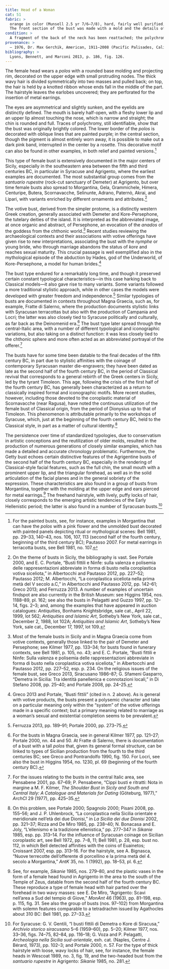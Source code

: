 ```yaml
---
title: Head of a Woman
cat: 51
fabric: >
  orange in color (Munsell 2.5 yr 7/6–7/8), hard, fairly well purified, with reflective and calcareous inclusions; a white slip and extensive traces of polychromy: pink (face and neck), red (upper border of the <em>polos</em>, upper eyelid, and back of the neck); dark pink (central part of the <em>polos</em>), white and purple (lower border of the <em>polos</em>).
  The front section of the bust was made with a mold and the details of the facial features were defined with the use of a potter’s rib. The back section is not modeled and has a slightly convex wall, with a large oval vent hole in the center of the occiput.
condition: >
  A fragment of the back of the neck has been reattached; the polychromy is worn away, and parts of the head and neck are abraded.
provenance: >
  – 1976, Dr. Max Gerchik, American, 1911–2008 (Pacific Palisades, California), donated to the J. Paul Getty Museum, 1976.
bibliography: >
  Lyons, Bennett, and Marconi 2013, p. 186, fig. 126.
---
```

The female head wears a *polos* with a rounded base molding and
projecting rim, decorated on the upper edge with small protruding nodes.
The thick wavy hair is divided symmetrically into two masses and pulled
back; on top, the hair is held by a knotted ribbon whose ends fall in
the middle of the part. The hairstyle leaves the earlobes uncovered;
they are perforated for the insertion of metal earrings.

The eyes are asymmetrical and slightly sunken, and the eyelids are
distinctly defined. The mouth is barely half-open, with a fleshy lower
lip and an upper lip almost touching the nose, which is narrow and
straight; the chin is rounded and full. Traces of polychromy, still
identifiable, show that the bust was originally brightly colored. The
lower border of the *polos* is decorated with oblique lines that are
painted purple; in the central section, though the pigment is almost
entirely worn away, it is possible to make out a dark pink band,
interrupted in the center by a rosette. This decorative motif can also
be found in other examples, in both relief and painted versions.[^1]

This type of female bust is extensively documented in the major centers
of Sicily, especially in the southeastern area between the fifth and
third centuries <span class="smcaps">BC</span>, in
particular in Syracuse and Agrigento, where the earliest examples are
documented. The most substantial group comes from the *santuario
rupestre* (rock-cut sanctuary of Demeter) at Agrigento, but over time
female busts also spread to Morgantina, Gela, Grammichele, Himera,
Centuripe, Butera, Scornavacche, Selinunte, Adrano, Paternò, Akrai, and
Lipari, with variants enriched by different ornaments and
attributes.[^2]

The votive bust, derived from the simpler protome, is a distinctly
western Greek creation, generally associated with Demeter and
Kore-Persephone, the tutelary deities of the island. It is interpreted
as the abbreviated image, at once organic and abstract, of Persephone,
an evocation of the *anados* of the goddess from the chthonic world.[^3]
Recent studies reviewing the archaeological contexts and their
associations with votive offerings have given rise to new
interpretations, associating the bust with the *nymphe* or young bride,
who through marriage abandons the status of *kore* and reaches sexual
maturity. This crucial passage is well exemplified also in the
mythological episode of the abduction by Hades, god of the Underworld,
of Kore-Persephone, a model for human brides.[^4]

The bust type endured for a remarkably long time, and though it
preserved certain constant typological characteristics—in this case
harking back to Classical models—it also gave rise to many variants.
Some variants followed a more traditional stylistic approach, while in
other cases the models were developed with greater freedom and
independence.[^5] Similar typologies of busts are documented in contexts
throughout Magna Graecia, such as, for example, Fratte di Salerno, where
the production documents stylistic links with Syracusan terracottas but
also with the production of Campania and Locri; the latter was also
closely tied to Syracuse politically and culturally, as far back as the
Deinomenid era.[^6] The bust type later spread through the
central-Italic area, with a number of different typological and
iconographic variations, but also taking on a distinct function: it was
less closely tied to the chthonic sphere and more often acted as an
abbreviated portrayal of the offerer.[^7]

The busts have for some time been datable to the final decades of the
fifth century <span class="smcaps">BC</span>, in part
due to stylistic affinities with the coinage of contemporary Syracusan
master die-engravers; they have been dated as late as the second half of
the fourth century <span class="smcaps">BC</span>, in
the period of Classical revival that corresponds to a general rebirth of
the Greek centers in Sicily, led by the tyrant Timoleon. This age,
following the crisis of the first half of the fourth century <span
class="smcaps">BC</span>, has generally been
characterized as a return to classically inspired formal and
iconographic motifs. More recent studies, however, including those
devoted to the coroplastic material of Scornavacche (near Ragusa), have
noted the continuous utilization of the female bust of Classical origin,
from the period of Dionysius up to that of Timoleon. This phenomenon is
attributable primarily to the workshops of Syracuse, which, just at the
beginning of the fourth century <span
class="smcaps">BC</span>, held to the Classical style,
in part as a matter of cultural identity.[^8]

The persistence over time of standardized typologies, due to
conservatism in artistic conceptions and the reutilization of older
molds, resulted in the production of numerous generations of closely
similar examples, which has made a detailed and accurate chronology
problematic. Furthermore, the Getty bust echoes certain distinctive
features of the Agrigentine busts of the second half of the fourth
century <span class="smcaps">BC</span>, especially in
the rendering of Classical-style facial features, such as the full chin,
the small mouth with a prominent upper lip, and the triangular forehead,
as well as in the solid articulation of the facial planes and in the
general sobriety of the expression. These characteristics are also found
in a group of busts from Morgantina, together with the molding at the
upper edge and ears pierced for metal earrings.[^9] The freehand
hairstyle, with lively, puffy locks of hair, closely corresponds to the
emerging artistic tendencies of the Early Hellenistic period; the latter
is also found in a number of Syracusan busts.[^10]

[^1]: For the painted busts, see, for instance, examples in Morgantina
    that can have the *polos* with a pink flower and the unmolded bust
    decorated with painted panels depicting ritual or mythological
    scenes: <span class="smcaps">Bell</span> 1981, pp.
    29–33, 140–43, nos. 106, 107, 113 (second half of the fourth
    century, beginning of the third century <span
    class="smcaps">BC</span>); <span
    class="smcaps">Pautasso</span> 2007. For metal
    earrings in terracotta busts, see <span
    class="smcaps">Bell</span> 1981, no. 107.

[^2]: On the theme of busts in Sicily, the bibliography is vast. See
    <span class="smcaps">Portale</span> 2000, and E.
    C. Portale, “Busti fittili e Ninfe: sulla valenza e polisemia delle
    rappresentazioni abbreviate in forma di busto nella coroplastica
    votiva siceliota,” in <span
    class="smcaps">Albertocchi and Pautasso</span>
    2012, pp. 227–52; <span
    class="smcaps">Pautasso</span> 2012; M.
    Albertocchi, “La coroplastica siceliota nella prima metà del V
    secolo a.C,” in <span class="smcaps">Albertocchi
    and Pautasso</span> 2012, pp. 142–61; <span
    class="smcaps">Greco</span> 2013; and <span
    class="smcaps">Ferruzza</span> 2013. A number of
    examples of uncertain findspot are also currently in the British
    Museum: see <span class="smcaps">Higgins</span>
    1954, nos. 1188–89, pl. 162; see also the busts in <span
    class="smcaps">Pelagatti and Guzzo</span> 1997,
    pp. 12–14, figs. 2–3; and, among the examples that have appeared in
    auction catalogues: *Antiquities*, Bonhams Knightsbridge, sale cat.,
    April 22, 1999, lot 562; *Antiquities and Islamic Art*, Sotheby’s
    New York, sale cat., December 2, 1988, lot 102A; *Antiquities and
    Islamic Art*, Sotheby’s New York, sale cat., December 17, 1997, lot
    109.

[^3]: Most of the female busts in Sicily and in Magna Graecia come from
    votive contexts, generally those linked to the pair of Demeter and
    Persephone; see <span class="smcaps">Kilmer</span>
    1977, pp. 133–34; for busts found in funerary contexts, see <span
    class="smcaps">Bell</span> 1981, p. 105, no. 43;
    and E. C. Portale, “Busti fittili e Ninfe: Sulla valenza e polisemia
    delle rappresentazioni abbreviate in forma di busto nella
    coroplastica votiva siceliota,” in <span
    class="smcaps">Albertocchi and Pautasso</span>
    2012, pp. 227–52, esp. p. 234. On the religious issues of the female
    bust, see <span class="smcaps">Greco 2013,
    Siracusano</span> 1986–87; G. Sfameni Gasparro, “Demetra in Sicilia:
    Tra identità panellenica e connotazioni locali,” in <span
    class="smcaps">Di Stefano</span> 2008, pp. 25–40;
    and <span class="smcaps">Portale</span> 2008, pp.
    24–25.

[^4]: <span class="smcaps">Greco 2013</span> and
    Portale<span class="smcaps">,</span> “Busti
    fittili” (cited in n. 2 above). As is general with votive products,
    the busts present a polysemic character and take on a particular
    meaning only within the “system” of the votive offerings made in a
    specific context; but a primary meaning related to marriage as a
    woman’s sexual and existential completion seems to be prevalent.

[^5]: <span class="smcaps">Ferruzza</span> 2013, pp.
    189–91; <span class="smcaps">Portale</span> 2000,
    pp. 273–75.

[^6]: For the busts in Magna Graecia, see in general <span
    class="smcaps">Kilmer</span> 1977, pp. 121–27;
    <span class="smcaps">Portale</span> 2000, nn. 44
    and 50. At Fratte di Salerno, there is documentation of a bust with
    a tall *polos* that, given its general formal structure, can be
    linked to types of Sicilian production from the fourth to the third
    centuries BC; see <span class="smcaps">Greco and
    Pontrandolfo</span> 1990, fig. 150. For Locri, see also the bust in
    <span class="smcaps">Higgins</span> 1954, no.
    1230, pl. 69 (beginning of the fourth century BC).

[^7]: For the issues relating to the busts in the central Italic area,
    see <span class="smcaps">Pensabene</span> 2001,
    pp. 67–69; P. Pensabene, “Cippi busti e ritratti: Nota in margine a
    M. F. Kilmer, *The Shoulder Bust in Sicily and South and Central
    Italy: A Catalogue and Materials for Dating* (Göteburg, 1977),”
    *ArchCl* 29 (1977), pp. 425–35.

[^8]: On this problem, see <span
    class="smcaps">Portale</span> 2000; <span
    class="smcaps">Spagnolo</span> 2000; <span
    class="smcaps">Pisani</span> 2008, pp. 155–56; and
    J. P. Uhlenbrock, “La coroplastica nella Sicilia orientale e
    meridionale nell’età dei due Dionisi,” in *<span
    class="smcaps">La Sicilia dei due Dionisi</span>*
    2002, pp. 321–37; <span class="smcaps">Rizza and
    De Miro</span> 1985, pp. 238–40; N. Bonacasa and E. Joly,
    “L’ellenismo e la tradizione ellenistica,” pp. 277–347 in <span
    class="smcaps">*Sikanie*</span> 1985, esp. pp.
    313–14. For the influence of Syracusan coinage on Sicilian
    coroplastic art, see <span
    class="smcaps">Bell</span> 1972, pp. 7–8, 11;
    <span class="smcaps">Bell</span> 1981, p. 28, esp.
    bust no. 112, in which Bell detected affinities with the coins of
    Euainetos; <span class="smcaps">Croissant
    2007</span>, esp. pp. 313–16. For the hairstyle, see A. Bignasca,
    “Nuove terrecotte dell’offerente di porcellino e la prima metà del
    4. secolo a Morgantina,” *AntK* 35, no. 1 (1992), pp. 18–53, pl. 6.

[^9]: See, for example, *<span
    class="smcaps">Sikanie</span>* 1985, nos. 279–80,
    and the plastic vases in the form of a female head found in
    Agrigento in the area to the south of the Temple of Zeus, datable
    from the second half of the fourth century <span
    class="smcaps">BC.</span> These reproduce a type
    of female head with hair parted over the forehead in two wavy
    masses: see E. De Miro, “Agrigento: Scavi nell’area a Sud del tempio
    di Giove,” *MonAnt* 46 (1963), pp. 81–198, esp. p. 115, fig. 31. See
    also the group of busts (nos. 97–102) from Morgantina with solemn
    features comparable to a tetradrachm issued by Agathocles about 310
    <span class="smcaps">BC: Bell</span> 1981, pp.
    27–33.

[^10]: For Syracuse: G. V. Gentili, “I busti fittili di Demetra o Kore
    di Siracusa,” *Archivio storico siracusano* 5–6 (1959–60), pp. 5–20;
    <span class="smcaps">Kilmer</span> 1977, nos.
    33–36, figs. 74–75, 82–84, pp. 116–18; G. Voza and P. Pelagatti,
    *Archeologia nella Sicilia sud-orientale*, exh. cat. (Naples, Centre
    J. Bérard, 1973), pp. 102–3; and <span
    class="smcaps">Portale</span> 2000, n. 57. For the
    type of thick hairstyle with loose, wavy locks of hair, see, for
    instance, the female heads in <span
    class="smcaps">Wescoat</span> 1989, no. 3, fig.
    19, and the two-headed bust from the *santuario rupestre* in
    Agrigento: *<span class="smcaps">Sikanie</span>*
    1985, no. 281.
